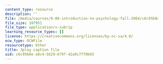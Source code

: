 ```yaml
---
content_type: resource
description: ''
file: /media/courses/9-00-introduction-to-psychology-fall-2004/c6c95b8ea8c45b29b79f42a9c7770b03_10495.vtt
file_size: 107951
file_type: application/x-subrip
learning_resource_types: []
license: https://creativecommons.org/licenses/by-nc-sa/4.0/
ocw_type: OCWFile
resourcetype: Other
title: 3play caption file
uid: c6c95b8e-a8c4-5b29-b79f-42a9c7770b03
---
```

